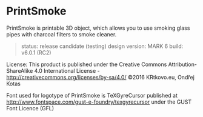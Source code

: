 # PrintSmoke
PrintSmoke is printable 3D object, which allows you to use smoking glass pipes with charcoal filters to smoke cleaner.

> status: release candidate (testing)
> design version: MARK 6
> build: v6.0.1  (RC2)

License: This product is published under the Creative Commons Attribution-ShareAlike 4.0 International License - http://creativecommons.org/licenses/by-sa/4.0/
©2016 KRtkovo.eu, Ondřej Kotas

Font used for logotype of PrintSmoke is TeXGyreCursor published at http://www.fontspace.com/gust-e-foundry/texgyrecursor under the GUST Font Licence (GFL)
